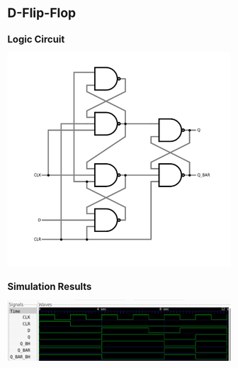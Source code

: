 # D-Flip-Flop

## Logic Circuit
<img src="./doc/circuit.svg">

## Simulation Results
<img src="./doc/wave.svg">

